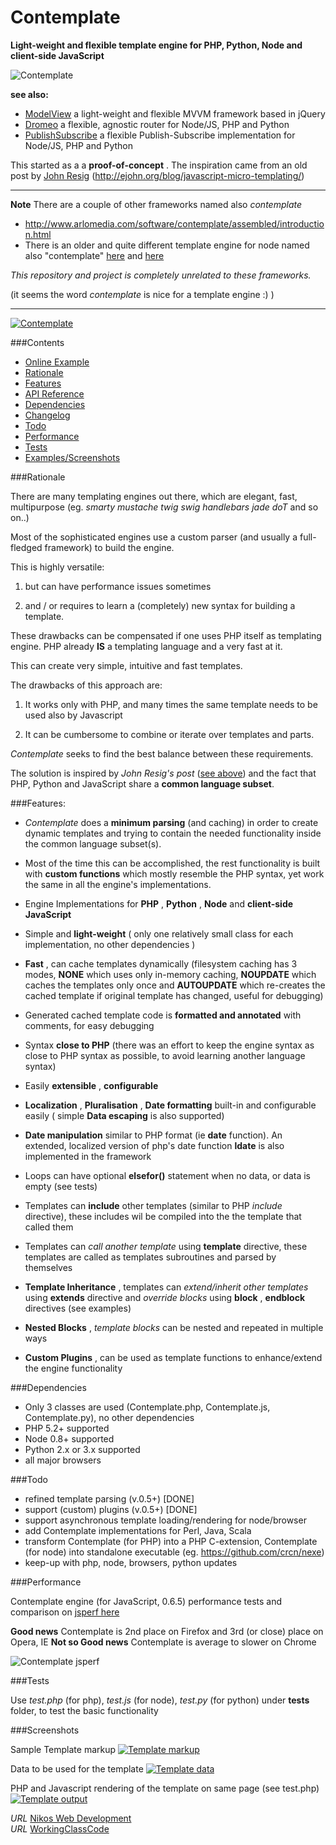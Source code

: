 Contemplate
===========

__Light-weight and flexible template engine for PHP, Python, Node and client-side JavaScript__

![Contemplate](/screenshots/contemplate.jpg)


**see also:**  

* [ModelView](https://github.com/foo123/modelview.js) a light-weight and flexible MVVM framework based in jQuery
* [Dromeo](https://github.com/foo123/Dromeo) a flexible, agnostic router for Node/JS, PHP and Python
* [PublishSubscribe](https://github.com/foo123/PublishSubscribe) a flexible Publish-Subscribe implementation for Node/JS, PHP and Python


This started as a a __proof-of-concept__ . 
The inspiration came from an old post by [John Resig](https://github.com/jeresig)  (http://ejohn.org/blog/javascript-micro-templating/)

----------------------------------------------------------------------------------------------------------------------

**Note**
There are a couple of other frameworks named also _contemplate_

* http://www.arlomedia.com/software/contemplate/assembled/introduction.html
* There is an older and quite different template engine for node named also "contemplate" [here](https://npmjs.org/package/contemplate) and [here](https://github.com/enricomarino/contemplate)

*This repository and project is completely unrelated to these frameworks.*

(it seems the word *contemplate* is nice for a template engine :) )

----------------------------------------------------------------------------------------------------------------------

[![Contemplate](/screenshots/contemplate-interactive.png)](http://foo123.github.com/examples/contemplate/)


###Contents

* [Online Example](http://foo123.github.com/examples/contemplate/)
* [Rationale](#rationale)
* [Features](#features)
* [API Reference](/manual.md)
* [Dependencies](#dependencies)
* [Changelog](/changelog.md)
* [Todo](#todo)
* [Performance](#performance)
* [Tests](#tests)
* [Examples/Screenshots](#screenshots)


###Rationale

There are many templating engines out there, which are elegant, fast, multipurpose (eg. _smarty_ _mustache_  _twig_  _swig_ _handlebars_  _jade_  _doT_ and so on..)

Most of the sophisticated engines use a custom parser (and usually a full-fledged framework) to build the engine. 

This is highly versatile:

1. but can have performance issues sometimes

2. and / or requires to learn a (completely) new syntax for building a template.


These drawbacks can be compensated if one uses PHP itself as templating engine. PHP already **IS** a templating language and a very fast at it.

This can create very simple, intuitive and fast templates.

The drawbacks of this approach are:

1. It works only with PHP, and many times the same template needs to be used also by Javascript

2. It can be cumbersome to combine or iterate over templates and parts.


*Contemplate* seeks to find the best balance between these requirements.

The solution is inspired by _John Resig's post_ ([see above](http://ejohn.org/blog/javascript-micro-templating/)) and the fact that PHP, Python and JavaScript share a __common language subset__.



###Features:

* *Contemplate* does a __minimum parsing__ (and caching) in order to create dynamic templates
and trying to contain the needed functionality inside the common language subset(s).

* Most of the time this can be accomplished, the rest functionality is built with __custom functions__ which mostly resemble the PHP
syntax, yet work the same in all the engine's implementations.

* Engine Implementations for __PHP__ , __Python__ , __Node__  and __client-side JavaScript__

* Simple and __light-weight__ ( only one relatively small class for each implementation, no other dependencies )

* __Fast__ , can cache templates dynamically (filesystem caching has 3 modes, __NONE__ which uses only in-memory caching, __NOUPDATE__ which caches the templates only once and __AUTOUPDATE__ which re-creates the cached template if original template has changed, useful for debugging)

* Generated cached template code is __formatted and annotated__ with comments, for easy debugging

* Syntax __close to PHP__ (there was an effort to keep the engine syntax as close to PHP syntax as possible, to avoid learning another language syntax)

* Easily __extensible__ , __configurable__

* __Localization__ , __Pluralisation__ , __Date formatting__ built-in and configurable easily ( simple __Data escaping__  is also supported)

* __Date manipulation__ similar to PHP format (ie __date__ function). An extended, localized version of php's date function __ldate__ is also implemented in the framework

* Loops can have optional __elsefor()__ statement when no data, or data is empty (see tests)

* Templates can __include__ other templates (similar to PHP _include_ directive), these includes wil be compiled into the the template that called them

* Templates can *call another template* using __template__ directive, these templates are called as templates subroutines and parsed by themselves

* __Template Inheritance__ , templates can *extend/inherit other templates* using __extends__ directive and *override blocks* using __block__ , __endblock__ directives (see examples)

* __Nested Blocks__ , *template blocks* can be nested and repeated in multiple ways

* __Custom Plugins__ , can be used as template functions to enhance/extend the engine functionality


###Dependencies

* Only 3 classes are used (Contemplate.php, Contemplate.js, Contemplate.py), no other dependencies
* PHP 5.2+ supported
* Node 0.8+ supported
* Python 2.x or 3.x supported
* all major browsers


###Todo

* refined template parsing (v.0.5+) [DONE]
* support (custom) plugins (v.0.5+) [DONE]
* support asynchronous template loading/rendering for node/browser
* add Contemplate implementations for Perl, Java, Scala
* transform Contemplate (for PHP) into a PHP C-extension, Contemplate (for node) into standalone executable (eg. https://github.com/crcn/nexe)
* keep-up with php, node, browsers, python updates


###Performance

Contemplate engine (for JavaScript, 0.6.5) performance tests and comparison on [jsperf here](http://jsperf.com/js-template-engines-performance/94)

**Good news** Contemplate is 2nd place on Firefox and 3rd (or close) place on Opera, IE
**Not so Good news** Contemplate is average to slower on Chrome

![Contemplate jsperf](/screenshots/jsperf-2014-08.png)


###Tests

Use _test.php_ (for php), _test.js_ (for node), _test.py_ (for python)
under **tests** folder, to test the basic functionality


###Screenshots

Sample Template markup
[![Template markup](/screenshots/template_markup.png)](https://github.com/foo123/Contemplate/raw/master/screenshots/template_markup.png)

Data to be used for the template
[![Template data](/screenshots/template_data.png)](https://github.com/foo123/Contemplate/raw/master/screenshots/template_data.png)

PHP and Javascript rendering of the template on same page (see test.php)
[![Template output](/screenshots/template_output.png)](https://github.com/foo123/Contemplate/raw/master/screenshots/template_output.png)



*URL* [Nikos Web Development](http://nikos-web-development.netai.net/ "Nikos Web Development")  
*URL* [WorkingClassCode](http://workingclasscode.uphero.com/ "Working Class Code")  
